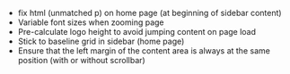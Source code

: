 * fix html (unmatched p) on home page (at beginning of sidebar content)
* Variable font sizes when zooming page
* Pre-calculate logo height to avoid jumping content on page load
* Stick to baseline grid in sidebar (home page)
* Ensure that the left margin of the content area is always at the same position
  (with or without scrollbar)
